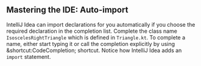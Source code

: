 ## Mastering the IDE: Auto-import

IntelliJ Idea can import declarations for you automatically if you choose the
required declaration in the completion list. Complete the class name
`IsoscelesRightTriangle` which is defined in `Triangle.kt`.
To complete a name, either start typing it or call the completion explicitly
by using <span class="shortcut">&shortcut:CodeCompletion;</span> shortcut.
Notice how IntelliJ Idea adds an `import` statement.